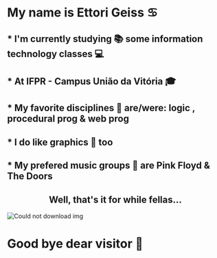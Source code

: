 <h1> My name is <span>Ettori Geiss</span> ♋</h1>
<h2>* I'm currently studying 📚 some information technology classes 💻</h2>
<h2>* At <span id="if">IFPR</span> - Campus União da Vitória 🎓</h2>
 <h2>* My favorite disciplines 🏫 are/were: logic , procedural prog &amp; web prog</h2>
<h2>* I do like graphics 🎨 too </h2>
<h2>* My prefered music groups 🎵 are Pink Floyd &amp; The Doors</h2>
<h2 style="text-align: center;">Well, that's it for while fellas...</h2>
<img src="https://s11.flagcounter.com/count2/PfV8/bg_222222/txt_FFFFFF/border_000000/columns_8/maxflags_250/viewers_0/labels_1/pageviews_1/flags_0/percent_0.jpg" alt="Could not download img">
<h1>Good bye dear visitor 👋</h1>